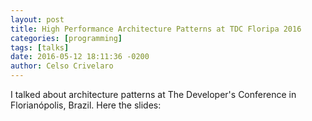 ```yaml
---
layout: post
title: High Performance Architecture Patterns at TDC Floripa 2016
categories: [programming]
tags: [talks]
date: 2016-05-12 18:11:36 -0200
author: Celso Crivelaro
---
```


I talked about architecture patterns at The Developer's Conference in Florianópolis, Brazil. Here the slides:

<script async class="speakerdeck-embed" data-id="15825c9d572d43bf8fb51012bf107f1a" data-ratio="1.77777777777778" src="//speakerdeck.com/assets/embed.js"></script>

